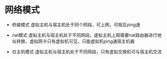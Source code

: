 # 网络模式

- 桥接模式
    虚拟主机与宿主机处于同个网段，可上网，可相互ping通

- nat模式
    虚拟主机与宿主机处于不同网段，虚拟主机上网需要nat路由器进行地址转换，虚拟网卡只有虚拟机可见，只能虚拟机ping通宿主机器

- 仅主机模式
    虚拟主机与宿主机处于不同网段，只有虚拟交换机可与宿主机交流